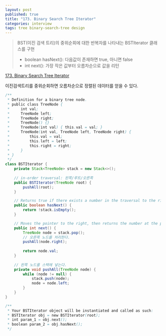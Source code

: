 ```yaml
---
layout: post
published: true
title: "173. Binary Search Tree Iterator"
categories: interview
tags: tree binary-search-tree design
---
```


> BST(이진 검색 트리)의 중위순회에 대한 반복자를 나타내는 BSTIterator 클래스를 구현
> - boolean hasNext(): 다음값이 존재하면 true, 아니면 false
> - int next(): 가장 작은 값부터 오름차순으로 값을 리턴

[173. Binary Search Tree Iterator](https://leetcode.com/problems/binary-search-tree-iterator/)

이진검색트리를 중위순회하면 오름차순으로 정렬된 데이터를 얻을 수 있다.

```java
/**
 * Definition for a binary tree node.
 * public class TreeNode {
 *     int val;
 *     TreeNode left;
 *     TreeNode right;
 *     TreeNode() {}
 *     TreeNode(int val) { this.val = val; }
 *     TreeNode(int val, TreeNode left, TreeNode right) {
 *         this.val = val;
 *         this.left = left;
 *         this.right = right;
 *     }
 * }
 */
class BSTIterator {
    private Stack<TreeNode> stack = new Stack<>();
    
    // in-order traversal: 왼쪽/루트/오른쪽
    public BSTIterator(TreeNode root) {
        pushAll(root);
    }

    // Returns true if there exists a number in the traversal to the right of the pointer, otherwise returns false.
    public boolean hasNext() {
        return !stack.isEmpty();
    }

    // Moves the pointer to the right, then returns the number at the pointer.
    public int next() {
        TreeNode node = stack.pop();
        // 오른쪽 노드를 처리한다.
        pushAll(node.right);
        
        return node.val;
    }
    
    // 왼쪽 노드를 스택에 넣는다.
    private void pushAll(TreeNode node) {
        while (node != null) {
            stack.push(node);
            node = node.left;
        }
    }
}

/**
 * Your BSTIterator object will be instantiated and called as such:
 * BSTIterator obj = new BSTIterator(root);
 * int param_1 = obj.next();
 * boolean param_2 = obj.hasNext();
 */
```